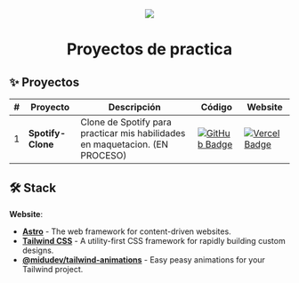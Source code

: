 <div align="center">
    <a href="#">
    <img src="./web/public/readme.png" /> 
    </a>
  <h1>
    <strong>Proyectos de practica</strong>
  </h1>
</div>

## ✨ Proyectos

| #   | Proyecto          | Descripción                                                              | Código                                                                                                                                                                                       | Website                                                                                                                                                    |
| --- | ----------------- | ------------------------------------------------------------------------ | -------------------------------------------------------------------------------------------------------------------------------------------------------------------------------------------- | ---------------------------------------------------------------------------------------------------------------------------------------------------------- |
| 1   | **Spotify-Clone**  | Clone de Spotify para practicar mis habilidades en maquetacion. (EN PROCESO) | [![GitHub Badge](https://img.shields.io/badge/Código-181717?logo=github&logoColor=fff&style=flat-square)](#)     | [![Vercel Badge](https://img.shields.io/badge/Website-000?logo=vercel&logoColor=fff&style=flat-square)](#)     |


## 🛠️ Stack

<!--
**Proyectos**:

- Astro, Tailwind CSS, HTML, CSS & Javascript. -->

**Website**:

- [**Astro**](https://astro.build/) - The web framework for content-driven websites.
- [**Tailwind CSS**](https://tailwindcss.com/) - A utility-first CSS framework for rapidly building custom designs.
- [**@midudev/tailwind-animations**](https://tailwindcss-animations.vercel.app) - Easy peasy animations for your Tailwind project.
